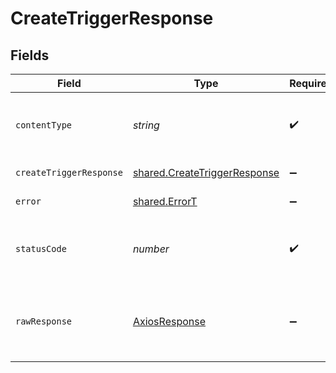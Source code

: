 # CreateTriggerResponse


## Fields

| Field                                                                        | Type                                                                         | Required                                                                     | Description                                                                  |
| ---------------------------------------------------------------------------- | ---------------------------------------------------------------------------- | ---------------------------------------------------------------------------- | ---------------------------------------------------------------------------- |
| `contentType`                                                                | *string*                                                                     | :heavy_check_mark:                                                           | HTTP response content type for this operation                                |
| `createTriggerResponse`                                                      | [shared.CreateTriggerResponse](../../models/shared/createtriggerresponse.md) | :heavy_minus_sign:                                                           | Created trigger                                                              |
| `error`                                                                      | [shared.ErrorT](../../models/shared/errort.md)                               | :heavy_minus_sign:                                                           | General error                                                                |
| `statusCode`                                                                 | *number*                                                                     | :heavy_check_mark:                                                           | HTTP response status code for this operation                                 |
| `rawResponse`                                                                | [AxiosResponse](https://axios-http.com/docs/res_schema)                      | :heavy_minus_sign:                                                           | Raw HTTP response; suitable for custom response parsing                      |